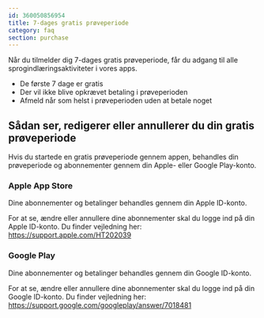 ```yaml
---
id: 360050856954
title: 7-dages gratis prøveperiode
category: faq
section: purchase
---
```


Når du tilmelder dig 7-dages gratis prøveperiode, får du adgang til alle sprogindlæringsaktiviteter i vores apps.

- De første 7 dage er gratis
- Der vil ikke blive opkrævet betaling i prøveperioden
- Afmeld når som helst i prøveperioden uden at betale noget

## Sådan ser, redigerer eller annullerer du din gratis prøveperiode

Hvis du startede en gratis prøveperiode gennem appen, behandles din prøveperiode og abonnementer gennem din Apple- eller Google Play-konto.

### Apple App Store

Dine abonnementer og betalinger behandles gennem din Apple ID-konto.

For at se, ændre eller annullere dine abonnementer skal du logge ind på din Apple ID-konto. Du finder vejledning her: <https://support.apple.com/HT202039>

### Google Play

Dine abonnementer og betalinger behandles gennem din Google ID-konto.

For at se, ændre eller annullere dine abonnementer skal du logge ind på din Google ID-konto. Du finder vejledning her: <https://support.google.com/googleplay/answer/7018481>